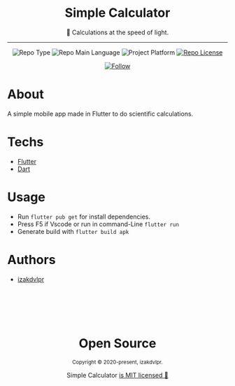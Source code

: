 <div align="center">    
  <h1>Simple Calculator</h1>
  
  <p>📱 Calculations at the speed of light.</p>
  
  <hr />
  
  <p>
    <img src="https://img.shields.io/badge/type-portfolio-green" alt="Repo Type" />
    <img src="https://img.shields.io/badge/language-dart-cyan" alt="Repo Main Language" />
    <img src="https://img.shields.io/badge/platform-mobile-blueviolet" alt="Project Platform" />
    <a href="https://github.com/izakdvlpr/simple-caculator/blob/main/LICENSE"><img src="https://img.shields.io/github/license/izakdvlpr/simple-caculator?color=red&label=license" alt="Repo License" /></a>
  </p>
  
  <p>
    <a href="https://www.linkedin.com/in/izakdvlpr" target="_blank">
      <img src="https://img.shields.io/twitter/url?label=Connect%20%40izakdvlpr&logo=linkedin&url=https%3A%2F%2Fwww.twitter.com%2izakdvlpr%2F" alt="Follow" />
    </a>
  </p>
</div>

# About

A simple mobile app made in Flutter to do scientific calculations.

# Techs

 - [Flutter](https://flutter.dev/)
 - [Dart](https://dart.dev/)

# Usage

- Run `flutter pub get` for install dependencies.
- Press F5 if Vscode or run in command-Line `flutter run`
- Generate build with `flutter build apk`

# Authors

- [izakdvlpr](https://github.com/izakdvlpr)

<br>
<br>
<br>
<br>

<div align="center">
  <h1>Open Source</h1>
  <sub>Copyright © 2020-present, izakdvlpr.</sub>
  <p>Simple Calculator <a href="https://github.com/izakdvlpr/simple-caculator/blob/main/LICENSE">is MIT licensed 💖</a></p>
</div>
